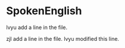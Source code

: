 # SpokenEnglish

lvyu add a line in the file.

zjl add a line in the file.  lvyu modified this line.